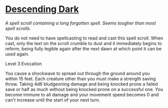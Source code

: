 # [Descending Dark](https://hollowknight.wiki/w/Descending_Dark)

*A spell scroll containing a long forgotten spell. Seems tougher than most spell scrolls.*

You do not need to have spellcasting to read and cast this spell scroll. When cast, only the text on the scroll crumble to dust and it immediately begins to reform, being fully legible again after the next dawn at which point it can be used again.

Level 3 Evocation

You cause a shockwave to spread out through the ground around you within 15 feet. Each creature other than you must make a strength saving throw. Taking 4d6 bludgeoning damage and being knocked prone a failed save or half as much without being knocked prone on a successful one. You become immune to all damage and your movement speed becomes 0 and can't increase until the start of your next turn.
